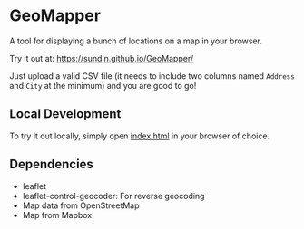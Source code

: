 # GeoMapper

A tool for displaying a bunch of locations on a map in your browser.

Try it out at: https://sundin.github.io/GeoMapper/

Just upload a valid CSV file (it needs to include two columns named `Address` and `City` at the minimum) and you are good to go!

## Local Development

To try it out locally, simply open [index.html](./index.html) in your browser of choice.

## Dependencies

- leaflet
- leaflet-control-geocoder: For reverse geocoding
- Map data from OpenStreetMap
- Map from Mapbox
